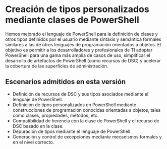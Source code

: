 # Creación de tipos personalizados mediante clases de PowerShell

Hemos mejorado el lenguaje de PowerShell para la definición de clases y otros tipos definidos por el usuario mediante sintaxis y semántica formales similares a las de otros lenguajes de programación orientados a objetos. El objetivo es permitir a los desarrolladores y profesionales de TI adoptar PowerShell para una gama más amplia de casos de uso, simplificar el desarrollo de artefactos de PowerShell (como recursos de DSC) y acelerar la cobertura de las superficies de administración.

## Escenarios admitidos en esta versión

-   Definición de recursos de DSC y sus tipos asociados mediante el lenguaje de PowerShell.
-   Definición de tipos personalizados en PowerShell mediante construcciones de programación conocidas orientadas a objetos, tales como clases, propiedades, métodos, etc.
-   Compatibilidad de herencia con la clase de PowerShell y el recurso de DSC basado en la clase.
-   Depuración de tipos mediante el lenguaje de PowerShell.
-   Generación y control de excepciones mediante mecanismos formales y en el nivel correcto.<!--HONumber=Mar16_HO2-->
